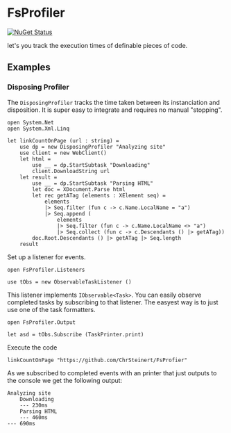 # FsProfiler

[![NuGet Status](https://img.shields.io/nuget/v/FsProfiler.svg?style=flat)](https://www.nuget.org/packages/FsProfiler/)

 let's you track the execution times of definable pieces of code.

## Examples

### Disposing Profiler

The `DisposingProfiler` tracks the time taken between its instanciation and disposition.
It is super easy to integrate and requires no manual "stopping".

```F#
open System.Net
open System.Xml.Linq

let linkCountOnPage (url : string) =
    use dp = new DisposingProfiler "Analyzing site"
    use client = new WebClient()
    let html = 
        use __ = dp.StartSubtask "Downloading"
        client.DownloadString url
    let result =
        use __ = dp.StartSubtask "Parsing HTML"
        let doc = XDocument.Parse html
        let rec getATag (elements : XElement seq) =
            elements
            |> Seq.filter (fun c -> c.Name.LocalName = "a")
            |> Seq.append (
                elements 
                |> Seq.filter (fun c -> c.Name.LocalName <> "a") 
                |> Seq.collect (fun c -> c.Descendants () |> getATag))
        doc.Root.Descendants () |> getATag |> Seq.length
    result 
```

Set up a listener for events. 

``` F#
open FsProfiler.Listeners

use tObs = new ObservableTaskListener ()
```

This listener implements `IObservable<Task>`. 
You can easily observe completed tasks by subscribing to that listener. 
The easyest way is to just use one of the task formatters.

```F#
open FsProfiler.Output

let asd = tObs.Subscribe (TaskPrinter.print)
```

Execute the code

```F#
linkCountOnPage "https://github.com/ChrSteinert/FsProfier"
```

As we subscribed to completed events with an printer that just outputs to the console we get the following output:


```
Analyzing site
    Downloading
    --- 230ms
    Parsing HTML
    --- 460ms
--- 690ms
```
